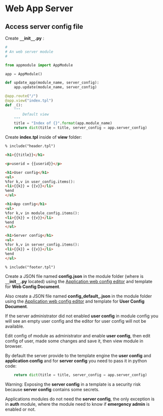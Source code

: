 # Web App Server

## Access server config file

Create **``__``init``__``.py** :

```python
#
# An web server module
#

from appmodule import AppModule

app = AppModule()

def update_app(module_name, server_config):
    app.update(module_name, server_config)

@app.route("/")
@app.view("index.tpl")
def _():
    """
        Default view
    """
    title = "Index of {}".format(app.module_name)
    return dict(title = title, server_config = app.server_config)
```
Create **index.tpl** inside of **view** folder:

```html
% include("header.tpl")

<h1>{{title}}</h1>

<p>userid = {{userid}}</p>

<h1>User config</h1>
<ul>
%for k,v in user_config.items():
<li>{{k}} = {{v}}</li>
%end
</ul>

<h1>App config</h1>
<ul>
%for k,v in module_config.items():
<li>{{k}} = {{v}}</li>
%end
</ul>

<h1>Server config</h1>
<ul>
%for k,v in server_config.items():
<li>{{k}} = {{v}}</li>
%end
</ul>

% include("footer.tpl")
```

Create a JSON file named **config.json** in the module folder
(where is **``__``init``__``.py** located) using the 
[Application web config editor](https://github.com/icoman/PropertiesEditor_v1) and template for **Web Config Document**.

Also create a JSON file named **config_default_.json** in the module folder
using the [Application web config editor](https://github.com/icoman/PropertiesEditor_v1) and template for **User Config Document**.

If the server administrator did not enabled **user config** in module config
you will see an empty user config and the editor for user config will 
not be available.

Edit config of module as administrator and enable **user config**,
then edit config of user, made some changes and save it, then view module in browser.

By default the server provide to the template engine 
the **user config** and **application config** and for 
**server config** you need to pass it in python code:

```python
    return dict(title = title, server_config = app.server_config)
```

Warning: Exposing the **server config** in a template is a security risk 
because **server config** contains some secrets.

Applications modules do not need the **server config**, the only 
exception is in **auth** module, where the module need to know if 
**emergency admin** is enabled or not.


